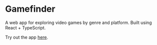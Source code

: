 # Gamefinder

A web app for exploring video games by genre and platform. Built using React + TypeScript.

Try out the app [here](https://gamefinder-ndl6.vercel.app).

